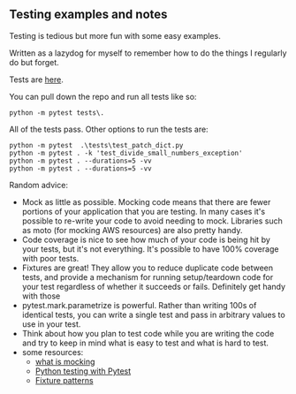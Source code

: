 ## Testing examples and notes

Testing is tedious but more fun with some easy examples.

Written as a lazydog for myself to remember how to do the things I regularly do but forget.

Tests are [here](https://github.com/saidvandeklundert/testing-examples/tree/main/tests).


You can pull down the repo and run all tests like so:

```
python -m pytest tests\.
```

All of the tests pass. Other options to run the tests are:

```
python -m pytest  .\tests\test_patch_dict.py
python -m pytest . -k 'test_divide_small_numbers_exception'
python -m pytest . --durations=5 -vv
python -m pytest . --durations=5 -vv
```




Random advice:
* Mock as little as possible. Mocking code means that there are fewer portions of your application that you are testing. In many cases it's possible to re-write your code to avoid needing to mock. Libraries such as moto (for mocking AWS resources) are also pretty handy. 
* Code coverage is nice to see how much of your code is being hit by your tests, but it's not everything. It's possible to have 100% coverage with poor tests.
* Fixtures are great! They allow you to reduce duplicate code between tests, and provide a mechanism for running setup/teardown code for your test regardless of whether it succeeds or fails. Definitely get handy with those
* pytest.mark.parametrize is powerful. Rather than writing 100s of identical tests, you can write a single test and pass in arbitrary values to use in your test.
* Think about how you plan to test code while you are writing the code and try to keep in mind what is easy to test and what is hard to test.
* some resources:
  - [what is mocking](https://realpython.com/python-mock-library/#what-is-mocking)
  - [Python testing with Pytest](https://pragprog.com/titles/bopytest2/python-testing-with-pytest-second-edition/)
  - [Fixture patterns](https://www.inspiredpython.com/article/five-advanced-pytest-fixture-patterns)